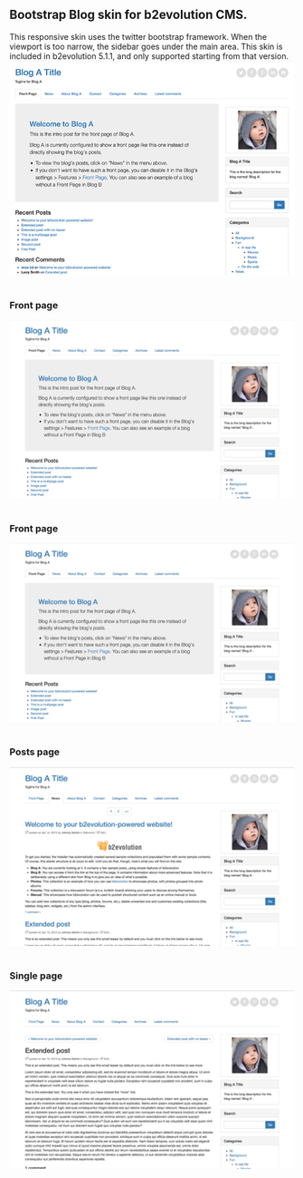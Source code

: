 ## Bootstrap Blog skin for b2evolution CMS.

This responsive skin uses the twitter bootstrap framework. When the viewport is too narrow, the sidebar goes under the main area.
This skin is included in b2evolution 5.1.1, and only supported starting from that version.
<br/>
<img src="skinshot.png"/><br/><br/>
### Front page
<img src="skinshot_front.jpg"/><br/><br/>
### Front page
<img src="skinshot_front.jpg"/><br/><br/>
### Posts page
<img src="skinshot_posts.jpg"/><br/><br/>
### Single page
<img src="skinshot_single.jpg"/>
